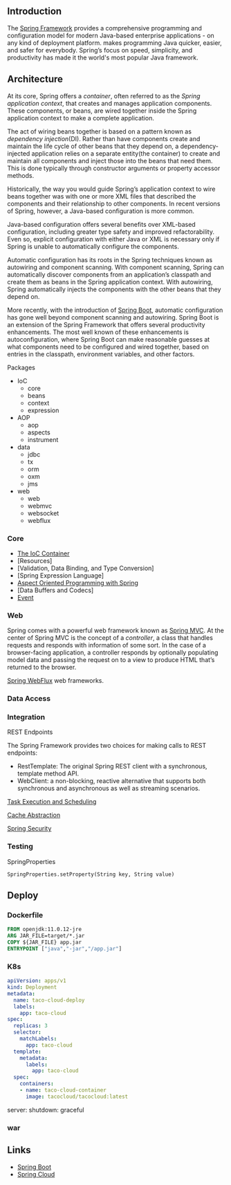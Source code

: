 ## Introduction

The [Spring Framework](https://spring.io/projects/spring-framework) provides a comprehensive programming and configuration model for modern Java-based enterprise applications - on any kind of deployment platform. makes programming Java quicker, easier, and safer for everybody.
Spring’s focus on speed, simplicity, and productivity has made it the world's most popular Java framework.

## Architecture

At its core, Spring offers a *container*, often referred to as the *Spring application context*, that creates and manages application components.
These components, or beans, are wired together inside the Spring application context to make a complete application.

The act of wiring beans together is based on a pattern known as *dependency injection*(DI).
Rather than have components create and maintain the life cycle of other beans that they depend on, a dependency-injected application relies on a separate entity(the container) to create and maintain all components and inject those into the beans that need them.
This is done typically through constructor arguments or property accessor methods.

Historically, the way you would guide Spring’s application context to wire beans together was with one or more XML files that described the components and their relationship to other components.
In recent versions of Spring, however, a Java-based configuration is more common.

Java-based configuration offers several benefits over XML-based configuration, including greater type safety and improved refactorability.
Even so, explicit configuration with either Java or XML is necessary only if Spring is unable to automatically configure the components.

Automatic configuration has its roots in the Spring techniques known as autowiring and component scanning.
With component scanning, Spring can automatically discover components from an application’s classpath and create them as beans in the Spring application context.
With autowiring, Spring automatically injects the components with the other beans that they depend on.

More recently, with the introduction of [Spring Boot](/docs/CS/Java/Spring_Boot/Spring_Boot.md), automatic configuration has gone well beyond component scanning and autowiring.
Spring Boot is an extension of the Spring Framework that offers several productivity enhancements.
The most well known of these enhancements is autoconfiguration, where Spring Boot can make reasonable guesses at what components need to be configured and wired together, based on entries in the classpath, environment variables, and other factors.

Packages

- IoC
  - core
  - beans
  - context
  - expression
- AOP
  - aop
  - aspects
  - instrument
- data
  - jdbc
  - tx
  - orm
  - oxm
  - jms
- web
  - web
  - webmvc
  - websocket
  - webflux

### Core

- [The IoC Container](/docs/CS/Java/Spring/IoC.md)
- [Resources]
- [Validation, Data Binding, and Type Conversion]
- [Spring Expression Language]
- [Aspect Oriented Programming with Spring](/docs/CS/Java/Spring/AOP.md)
- [Data Buffers and Codecs]
- [Event](/docs/CS/Java/Spring/Event.md)

### Web

Spring comes with a powerful web framework known as [Spring MVC](/docs/CS/Java/Spring/MVC.md).
At the center of Spring MVC is the concept of a *controller*, a class that handles requests and responds with information of some sort.
In the case of a browser-facing application, a controller responds by optionally populating model data and passing the request on to a view to produce HTML that’s returned to the browser.

[Spring WebFlux](/docs/CS/Java/Spring/webflux.md) web frameworks.

### Data Access

### Integration

REST Endpoints

The Spring Framework provides two choices for making calls to REST endpoints:

- RestTemplate: The original Spring REST client with a synchronous, template method API.
- WebClient: a non-blocking, reactive alternative that supports both synchronous and asynchronous as well as streaming scenarios.

[Task Execution and Scheduling](/docs/CS/Java/Spring/Task.md)

[Cache Abstraction](/docs/CS/Java/Spring/Cache.md)

[Spring Security](/docs/CS/Java/Spring/Security.md)

### Testing

SpringProperties

`SpringProperties.setProperty(String key, String value)`

## Deploy

### Dockerfile

```dockerfile
FROM openjdk:11.0.12-jre
ARG JAR_FILE=target/*.jar
COPY ${JAR_FILE} app.jar
ENTRYPOINT ["java","-jar","/app.jar"]
```

### K8s

```yaml
apiVersion: apps/v1
kind: Deployment
metadata:
  name: taco-cloud-deploy
  labels:
    app: taco-cloud
spec:
  replicas: 3
  selector:
    matchLabels:
      app: taco-cloud
  template:
    metadata:
      labels:
        app: taco-cloud
  spec:
    containers:
    - name: taco-cloud-container
      image: tacocloud/tacocloud:latest
```

server:
shutdown: graceful

### war

## Links

- [Spring Boot](/docs/CS/Java/Spring_Boot/Spring_Boot.md)
- [Spring Cloud](/docs/CS/Java/Spring_Cloud/Spring_Cloud.md)
